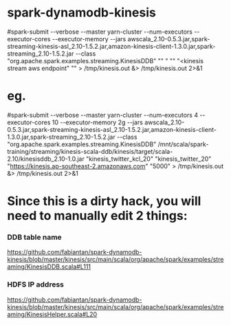 # spark-dynamodb-kinesis

#spark-submit --verbose --master yarn-cluster --num-executors <number> --executor-cores <number of cores> --executor-memory <memory> --jars awscala_2.10-0.5.3.jar,spark-streaming-kinesis-asl_2.10-1.5.2.jar,amazon-kinesis-client-1.3.0.jar,spark-streaming_2.10-1.5.2.jar --class "org.apache.spark.examples.streaming.KinesisDDB" "<jar location>" <kcl app name>" "<kinesis stream name>" "<kinesis stream aws endpoint" "<batch interval>"  > /tmp/kinesis.out &> /tmp/kinesis.out  2>&1
# eg.
#spark-submit --verbose --master yarn-cluster --num-executors 4 --executor-cores 10 --executor-memory 2g --jars awscala_2.10-0.5.3.jar,spark-streaming-kinesis-asl_2.10-1.5.2.jar,amazon-kinesis-client-1.3.0.jar,spark-streaming_2.10-1.5.2.jar --class "org.apache.spark.examples.streaming.KinesisDDB" /mnt/scala/spark-training/streaming/kinesis-scala-ddb/kinesis/target/scala-2.10/kinesisddb_2.10-1.0.jar "kinesis_twitter_kcl_20" "kinesis_twitter_20" "https://kinesis.ap-southeast-2.amazonaws.com" "5000"  > /tmp/kinesis.out &> /tmp/kinesis.out  2>&1

# Since this is a dirty hack, you will need to manually edit 2 things:
### DDB table name
https://github.com/fabiantan/spark-dynamodb-kinesis/blob/master/kinesis/src/main/scala/org/apache/spark/examples/streaming/KinesisDDB.scala#L111

### HDFS IP address
https://github.com/fabiantan/spark-dynamodb-kinesis/blob/master/kinesis/src/main/scala/org/apache/spark/examples/streaming/KinesisHelper.scala#L20

